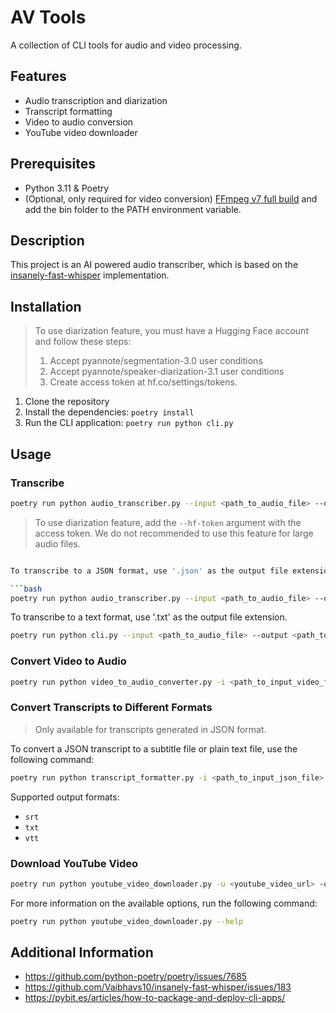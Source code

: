 # AV Tools

A collection of CLI tools for audio and video processing.

## Features

- Audio transcription and diarization
- Transcript formatting
- Video to audio conversion
- YouTube video downloader

## Prerequisites

- Python 3.11 & Poetry
- (Optional, only required for video conversion) [FFmpeg v7 full build](https://www.gyan.dev/ffmpeg/builds/ffmpeg-release-full.7z) and add the bin folder to the PATH environment variable.

## Description

This project is an AI powered audio transcriber, which is based on the [insanely-fast-whisper](https://github.com/Vaibhavs10/insanely-fast-whisper) implementation.

## Installation

> To use diarization feature, you must have a Hugging Face account and follow these steps:
> 1. Accept pyannote/segmentation-3.0 user conditions
> 2. Accept pyannote/speaker-diarization-3.1 user conditions
> 3. Create access token at hf.co/settings/tokens.

1. Clone the repository
2. Install the dependencies: `poetry install`
3. Run the CLI application: `poetry run python cli.py`

## Usage

### Transcribe

```bash
poetry run python audio_transcriber.py --input <path_to_audio_file> --output <path_to_output_file>
```

> To use diarization feature, add the `--hf-token` argument with the access token. We do not recommended to use this feature for large audio files.

```bash

To transcribe to a JSON format, use '.json' as the output file extension (recommended).

```bash
poetry run python audio_transcriber.py --input <path_to_audio_file> --output <path_to_output_file>.json
```

To transcribe to a text format, use '.txt' as the output file extension.

```bash
poetry run python cli.py --input <path_to_audio_file> --output <path_to_output_file>.txt
```

### Convert Video to Audio

```bash
poetry run python video_to_audio_converter.py -i <path_to_input_video_file>.mp4 -o <path_to_output_audio_file>.mp3
```

### Convert Transcripts to Different Formats

> Only available for transcripts generated in JSON format.

To convert a JSON transcript to a subtitle file or plain text file, use the following command:

```bash
poetry run python transcript_formatter.py -i <path_to_input_json_file>.json -o <path_to_output_file>.vtt
```

Supported output formats:
- `srt`
- `txt`
- `vtt`

### Download YouTube Video

```bash
poetry run python youtube_video_downloader.py -u <youtube_video_url> -o <path_to_output_file>.mp4
```

For more information on the available options, run the following command:

```bash
poetry run python youtube_video_downloader.py --help
```

## Additional Information

- https://github.com/python-poetry/poetry/issues/7685
- https://github.com/Vaibhavs10/insanely-fast-whisper/issues/183
- https://pybit.es/articles/how-to-package-and-deploy-cli-apps/